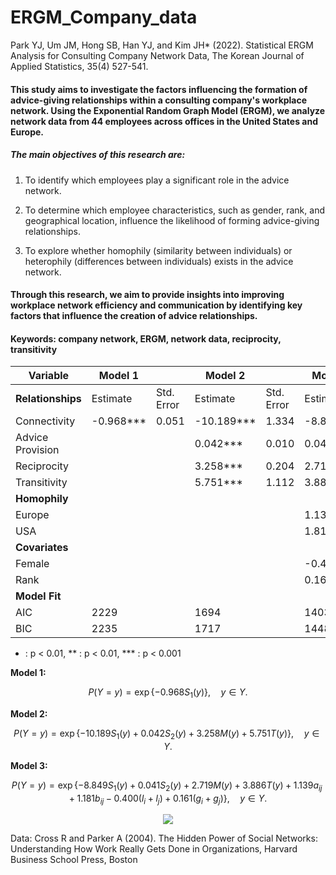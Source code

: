 # ERGM_Company_data
Park YJ, Um JM, Hong SB, Han YJ, and Kim JH* (2022). Statistical ERGM Analysis for Consulting Company  Network Data, The Korean Journal of Applied Statistics, 35(4) 527-541.

#### This study aims to investigate the factors influencing the formation of advice-giving relationships within a consulting company's workplace network. Using the Exponential Random Graph Model (ERGM), we analyze network data from 44 employees across offices in the United States and Europe.

##### The main objectives of this research are:

1. To identify which employees play a significant role in the advice network.

2. To determine which employee characteristics, such as gender, rank, and geographical location, influence the likelihood of forming advice-giving relationships.

3. To explore whether homophily (similarity between individuals) or heterophily (differences between individuals) exists in the advice network.

#### Through this research, we aim to provide insights into improving workplace network efficiency and communication by identifying key factors that influence the creation of advice relationships.

#### Keywords: company network, ERGM, network data, reciprocity, transitivity 


| **Variable**       | **Model 1** |           | **Model 2** |           | **Model 3** |           |
|--------------------|-------------|-----------|-------------|-----------|-------------|-----------|
| **Relationships**   | Estimate    | Std. Error| Estimate    | Std. Error| Estimate    | Std. Error|
| Connectivity       | -0.968***   | 0.051     | -10.189***  | 1.334     | -8.849***   | 0.998     |
| Advice Provision   |             |           | 0.042***    | 0.010     | 0.041*      | 0.017     |
| Reciprocity        |             |           | 3.258***    | 0.204     | 2.719***    | 0.211     |
| Transitivity       |             |           | 5.751***    | 1.112     | 3.886***    | 0.852     |
| **Homophily**      |             |           |             |           |             |           |
| Europe             |             |           |             |           | 1.139***    | 0.139     |
| USA                |             |           |             |           | 1.816***    | 0.128     |
| **Covariates**     |             |           |             |           |             |           |
| Female             |             |           |             |           | -0.400**    | 0.049     |
| Rank               |             |           |             |           | 0.161**     | 0.151     |
| **Model Fit**      |             |           |             |           |             |           |
| AIC                | 2229        |           | 1694        |           | 1403        |           |
| BIC                | 2235        |           | 1717        |           | 1448        |           |

* : p < 0.01, ** : p < 0.01, *** : p < 0.001



**Model 1:**

$$
P(Y = y) = \exp \{ -0.968 S_{1}(y) \}, \quad y \in Y.
$$

**Model 2:**

$$
P(Y = y) = \exp \{ -10.189 S_{1}(y) + 0.042 S_{2}(y) + 3.258 M(y) + 5.751 T(y) \}, \quad y \in Y.
$$

**Model 3:**

$$
P(Y = y) = \exp \{ -8.849 S_{1}(y) + 0.041 S_{2}(y) + 2.719 M(y) + 3.886 T(y) + 1.139 a_{ij} + 1.181 b_{ij} - 0.400 (l_{i} + l_{j}) + 0.161 (g_{i} + g_{j}) \}, \quad y \in Y.
$$


<p align="center">
  <img src="https://github.com/user-attachments/assets/42ce72fa-2423-4e0b-9d50-cd75af3f0d89">
</p>

Data: Cross R and Parker A (2004). The Hidden Power of Social Networks: Understanding How Work Really Gets Done in Organizations, Harvard Business School Press, Boston

